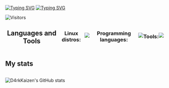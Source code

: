 <a href="https://git.io/typing-svg"><img src="https://readme-typing-svg.herokuapp.com?font=Fira+Code&weight=500&pause=1000&color=F60000&repeat=false&random=false&width=150&lines=D4rkKaizen+%7C+" alt="Typing SVG" /></a> <a href="https://git.io/typing-svg"><img src="https://readme-typing-svg.herokuapp.com?font=Fira+Code&weight=500&pause=1000&color=00F6F3&random=true&lines=Change+to+better!" alt="Typing SVG" /></a>

<img alt="Visitors" src="https://komarev.com/ghpvc/?username=D4rkKaizen&label=Profile%20Visits&style=for-the-badge" />

<div align="center" style="display: flex; align-items: center;">
  <h2>Languages and Tools</h2>
  <h3>Linux distros: </h3>
  <img src="https://skillicons.dev/icons?i=debian,arch,kali,mint,ubuntu," />
  <h3>Programming languages: </h3>
  <img src="https://skillicons.dev/icons?i=py,c,cpp" />
  <h3>Tools: </h3>
  <img src="https://skillicons.dev/icons?i=aws,bash,git,obsidian,vscode" />
</div>

<div align="center" style="display: flex; align-items: center;">
  <h2>My stats</h2>
</div>

![D4rkKaizen's GitHub stats](https://github-readme-stats.vercel.app/api?username=D4rkKaizen&theme=tokyonight&show_icons=true)
